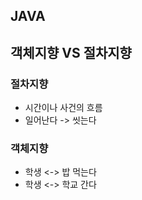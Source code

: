 ## JAVA

## 객체지향 VS 절차지향
### 절차지향 
- 시간이나 사건의 흐름
- 일어난다 -> 씻는다

### 객체지향
- 학생 <-> 밥 먹는다
- 학생 <-> 학교 간다
